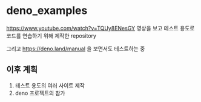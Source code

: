 # deno_examples

https://www.youtube.com/watch?v=TQUy8ENesGY 영상을 보고 테스트 용도로 코드를 연습하기 위해
제작한 repository

그리고 https://deno.land/manual 을 보면서도 테스트하는 중

## 이후 계획
1. 테스트 용도의 여러 사이트 제작
2. deno 프로젝트의 참가